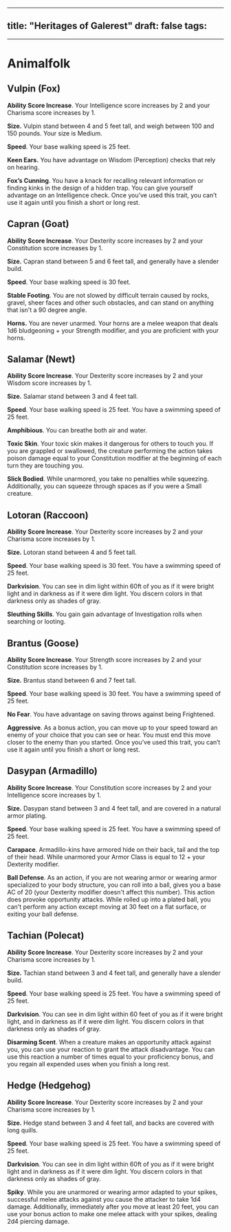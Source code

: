 
---
title: "Heritages of Galerest"
draft: false
tags:
  - 
---
# Animalfolk

## Vulpin (Fox)

**Ability Score Increase**. Your Intelligence score increases by 2 and your Charisma score increases by 1.

**Size.** Vulpin stand between 4 and 5 feet tall, and weigh between 100 and 150 pounds. Your size is Medium.

**Speed**. Your base walking speed is 25 feet.

**Keen Ears.** You have advantage on Wisdom (Perception) checks that rely on hearing.

**Fox’s Cunning**. You have a knack for recalling relevant information or finding kinks in the design of a hidden trap.  You can give yourself advantage on an Intelligence check. Once you’ve used this trait, you can’t use it again until you finish a short or long rest.


## Capran (Goat)

**Ability Score Increase**. Your Dexterity score increases by 2 and your Constitution score increases by 1.

**Size.** Capran stand between 5 and 6 feet tall, and generally have a slender build.

**Speed**. Your base walking speed is 30 feet.

**Stable Footing**. You are not slowed by difficult terrain caused by rocks, gravel, sheer faces and other such obstacles, and can stand on anything that isn't a 90 degree angle.

**Horns.** You are never unarmed. Your horns are a melee weapon that deals 1d6 bludgeoning + your Strength modifier, and you are proficient with your horns.


## Salamar (Newt)

**Ability Score Increase**. Your Dexterity score increases by 2 and your Wisdom score increases by 1.

**Size.** Salamar stand between 3 and 4 feet tall.

**Speed**. Your base walking speed is 25 feet.  You have a swimming speed of 25 feet.

**Amphibious**. You can breathe both air and water.

**Toxic Skin**. Your toxic skin makes it dangerous for others to touch you. If you are grappled or swallowed, the creature performing the action takes poison damage equal to your Constitution modifier at the beginning of each turn they are touching you.

**Slick Bodied**. While unarmored, you take no penalties while squeezing. Additionally, you can squeeze through spaces as if you were a Small creature.


## Lotoran (Raccoon)

**Ability Score Increase**. Your Dexterity score increases by 2 and your Charisma score increases by 1.

**Size.** Lotoran stand between 4 and 5 feet tall.

**Speed**. Your base walking speed is 30 feet.  You have a swimming speed of 25 feet.

**Darkvision**.  You can see in dim light within 60ft of you as if it were bright light and in darkness as if it were dim light.  You discern colors in that darkness only as shades of gray.

**Sleuthing Skills**. You gain gain advantage of Investigation rolls when searching or looting.


## Brantus (Goose)

**Ability Score Increase**. Your Strength score increases by 2 and your Constitution score increases by 1.

**Size.** Brantus stand between 6 and 7 feet tall.

**Speed**. Your base walking speed is 30 feet.  You have a swimming speed of 25 feet.

**No Fear**. You have advantage on saving throws against being Frightened.

**Aggressive**. As a bonus action, you can move up to your speed toward an enemy of your choice that you can see or hear. You must end this move closer to the enemy than you started.  Once you’ve used this trait, you can’t use it again until you finish a short or long rest.


## Dasypan (Armadillo)

**Ability Score Increase**. Your Constitution score increases by 2 and your Intelligence score increases by 1.

**Size.** Dasypan stand between 3 and 4 feet tall, and are covered in a natural armor plating.

**Speed**. Your base walking speed is 25 feet.  You have a swimming speed of 25 feet.

**Carapace**. Armadillo-kins have armored hide on their back, tail and the top of their head. While unarmored your Armor Class is equal to 12 + your Dexterity modifier.

**Ball Defense**. As an action, if you are not wearing armor or wearing armor specialized to your body structure, you can roll into a ball, gives you a base AC of 20 (your Dexterity modifier doesn't affect this number). This action does provoke opportunity attacks. While rolled up into a plated ball, you can't perform any action except moving at 30 feet on a flat surface, or exiting your ball defense.


## Tachian (Polecat)

**Ability Score Increase**. Your Dexterity score increases by 2 and your Charisma score increases by 1.

**Size.** Tachian stand between 3 and 4 feet tall, and generally have a slender build.

**Speed**. Your base walking speed is 25 feet.  You have a swimming speed of 25 feet.

**Darkvision**. You can see in dim light within 60 feet of you as if it were bright light, and in darkness as if it were dim light. You discern colors in that darkness only as shades of gray.

**Disarming Scent**. When a creature makes an opportunity attack against you, you can use your reaction to grant the attack disadvantage. You can use this reaction a number of times equal to your proficiency bonus, and you regain all expended uses when you finish a long rest.


## Hedge (Hedgehog)

**Ability Score Increase**. Your Dexterity score increases by 2 and your Charisma score increases by 1.

**Size.** Hedge stand between 3 and 4 feet tall, and backs are covered with long quills.

**Speed**. Your base walking speed is 25 feet.  You have a swimming speed of 25 feet.

**Darkvision**.  You can see in dim light within 60ft of you as if it were bright light and in darkness as if it were dim light.  You discern colors in that darkness only as shades of gray.

**Spiky**.  While you are unarmored or wearing armor adapted to your spikes, successful melee attacks against you cause the attacker to take 1d4 damage.  Additionally, immediately after you move at least 20 feet, you can use your bonus action to make one melee attack with your spikes, dealing 2d4 piercing damage.